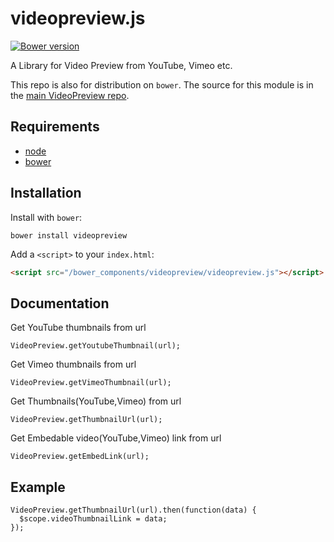 videopreview.js
===============
[![Bower version](https://badge.fury.io/bo/videopreview.png)](http://badge.fury.io/bo/videopreview)

A Library for Video Preview from YouTube, Vimeo etc.

This repo is also for distribution on `bower`. The source for this module is in the
[main VideoPreview repo](https://github.com/videopreview/videopreview.js).

## Requirements

* [node](http://nodejs.org) 
* [bower](https://github.com/bower/bower) 

## Installation

Install with `bower`:

```shell
bower install videopreview
```

Add a `<script>` to your `index.html`:

```html
<script src="/bower_components/videopreview/videopreview.js"></script>
```
## Documentation

Get YouTube thumbnails from url
```
VideoPreview.getYoutubeThumbnail(url);
```

Get Vimeo thumbnails from url
```
VideoPreview.getVimeoThumbnail(url);
```

Get Thumbnails(YouTube,Vimeo) from url
```
VideoPreview.getThumbnailUrl(url);
```

Get Embedable video(YouTube,Vimeo) link from url
```
VideoPreview.getEmbedLink(url);
```

## Example

```
VideoPreview.getThumbnailUrl(url).then(function(data) {
  $scope.videoThumbnailLink = data;
});
```
